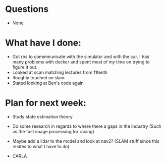 # Questions
- None
# What have I done:
- Got ros to commmunicate with the simulator and with the car. I had many problems with docker and spent most of my time on trying to figure it out.
- Looked at scan matching lectures from f1tenth
- Roughly touched on slam.
- Stated looking at Ben's code again

# Plan for next week:
- Study state estimation theory
 - Do some research in regards to where there a gaps in the industry (Such as the fast image processing for racing)
 - Maybe add a lidar to the model and look at nav2? (SLAM stuff since this relates to what I have to do)


- CARLA